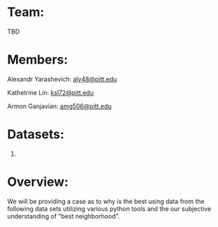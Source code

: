 # Team: 
TBD

# Members:
Alexandr Yarashevich: aly48@pitt.edu 

Kathetrine Lin: ksl72@pitt.edu

Armon Ganjavian: amg506@pitt.edu

# Datasets:
1. 

# Overview:
We will be providing a case as to why <insert neighborhood here> is the best using data from the following data sets <insert data sets here>
utilizing various python tools and the our subjective understanding of "best neighborhood".

